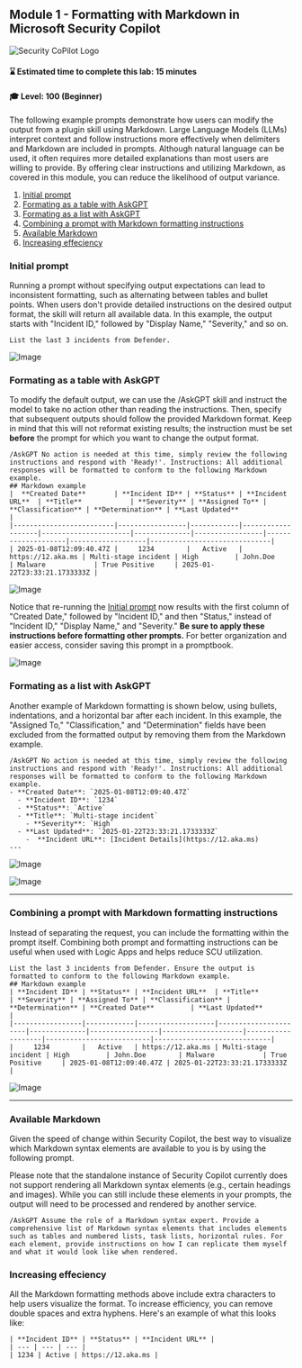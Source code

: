 ## Module 1 - Formatting with Markdown in Microsoft Security Copilot

![Security CoPilot Logo](https://github.com/Azure/Copilot-For-Security/blob/main/Images/ic_fluent_copilot_64_64%402x.png)

#### ⌛ Estimated time to complete this lab: 15 minutes
#### 🎓 Level: 100 (Beginner)

The following example prompts demonstrate how users can modify the output from a plugin skill using Markdown. Large Language Models (LLMs) interpret context and follow instructions more effectively when delimiters and Markdown are included in prompts. Although natural language can be used, it often requires more detailed explanations than most users are willing to provide. By offering clear instructions and utilizing Markdown, as covered in this module, you can reduce the likelihood of output variance.

1. [Initial prompt](#initial-prompt)
2. [Formating as a table with AskGPT](#formating-as-a-table-with-askgpt)
3. [Formating as a list with AskGPT](#formating-as-a-list-with-askgpt)
4. [Combining a prompt with Markdown formatting instructions](#combining-a-prompt-with-Markdown-formatting-instructions)
5. [Available Markdown](#available-Markdown)
6. [Increasing effeciency](#increasing-effeciency)


###  Initial prompt

Running a prompt without specifying output expectations can lead to inconsistent formatting, such as alternating between tables and bullet points. When users don't provide detailed instructions on the desired output format, the skill will return all available data. In this example, the output starts with "Incident ID," followed by "Display Name," "Severity," and so on.

```
List the last 3 incidents from Defender.
```
![Image](./images/001_prompt_no_Markdown.png)

### Formating as a table with AskGPT

To modify the default output, we can use the /AskGPT skill and instruct the model to take no action other than reading the instructions. Then, specify that subsequent outputs should follow the provided Markdown format. Keep in mind that this will not reformat existing results; the instruction must be set **before** the prompt for which you want to change the output format.
```
/AskGPT No action is needed at this time, simply review the following instructions and respond with 'Ready!'. Instructions: All additional responses will be formatted to conform to the following Markdown example.
## Markdown example
|  **Created Date**       | **Incident ID** | **Status** | **Incident URL**  | **Title**            | **Severity** | **Assigned To** | **Classification** | **Determination** | **Last Updated**             | 
|-------------------------|-----------------|------------|-------------------|----------------------|--------------|-----------------|--------------------|-------------------|------------------------------| 
| 2025-01-08T12:09:40.47Z |     1234        |   Active   | https://12.aka.ms | Multi-stage incident | High         | John.Doe        | Malware            | True Positive     | 2025-01-22T23:33:21.1733333Z |
```
![Image](./images/002_AskGPT_Markdown_formatting.png)

Notice that re-running the [Initial prompt](#initial-prompt) now results with the first column of "Created Date," followed by "Incident ID," and then "Status," instead of "Incident ID," "Display Name," and "Severity." **Be sure to apply these instructions before formatting other prompts.** For better organization and easier access, consider saving this prompt in a promptbook.

![Image](./images/003_AskGPT_formatting_as_a_table_prompt.png)

### Formating as a list with AskGPT

Another example of Markdown formatting is shown below, using bullets, indentations, and a horizontal bar after each incident. In this example, the "Assigned To," "Classification," and "Determination" fields have been excluded from the formatted output by removing them from the Markdown example.
```
/AskGPT No action is needed at this time, simply review the following instructions and respond with 'Ready!'. Instructions: All additional responses will be formatted to conform to the following Markdown example.
- **Created Date**: `2025-01-08T12:09:40.47Z`
  - **Incident ID**: `1234`
  - **Status**: `Active`
  - **Title**: `Multi-stage incident`
    - **Severity**: `High`
  - **Last Updated**: `2025-01-22T23:33:21.1733333Z`
    -  **Incident URL**: [Incident Details](https://12.aka.ms)
---
```


![Image](./images/004_AskGPT_formatting_as_a_list_prompt.png)


![Image](./images/005_AskGPT_formatting_as_a_list_result.png)

---


### Combining a prompt with Markdown formatting instructions

Instead of separating the request, you can include the formatting within the prompt itself. Combining both prompt and formatting instructions can be useful when used with Logic Apps and helps reduce SCU utilization.

 ```
List the last 3 incidents from Defender. Ensure the output is formatted to conform to the following Markdown example.
## Markdown example
| **Incident ID** | **Status** | **Incident URL**  | **Title**            | **Severity** | **Assigned To** | **Classification** | **Determination** | **Created Date**         | **Last Updated**            | 
|-----------------|------------|-------------------|----------------------|--------------|-----------------|--------------------|-------------------|--------------------------|-----------------------------| 
|     1234        |   Active   | https://12.aka.ms | Multi-stage incident | High         | John.Doe        | Malware            | True Positive     | 2025-01-08T12:09:40.47Z | 2025-01-22T23:33:21.1733333Z |
```
![Image](./images/006_prompt_that_includes_AskGPT_formatting.png)


---
### Available Markdown

Given the speed of change within Security Copilot, the best way to visualize which Markdown syntax elements are available to you is by using the following prompt.

Please note that the standalone instance of Security Copilot currently does not support rendering all Markdown syntax elements (e.g., certain headings and images). While you can still include these elements in your prompts, the output will need to be processed and rendered by another service.

```
/AskGPT Assume the role of a Markdown syntax expert. Provide a comprehensive list of Markdown syntax elements that includes elements such as tables and numbered lists, task lists, horizontal rules. For each element, provide instructions on how I can replicate them myself and what it would look like when rendered. 
```

### Increasing effeciency

All the Markdown formatting methods above include extra characters to help users visualize the format. To increase efficiency, you can remove double spaces and extra hyphens. Here's an example of what this looks like:

```
| **Incident ID** | **Status** | **Incident URL** |
| --- | --- | --- |
| 1234 | Active | https://12.aka.ms |
```
